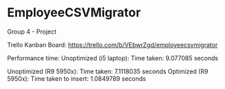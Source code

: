 # EmployeeCSVMigrator
Group 4 - Project 

Trello Kanban Board:
https://trello.com/b/VEbwrZgd/employeecsvmigrator


Performance time:
Unoptimized (i5 laptop): Time taken: 9.077085 seconds

Unoptimized (R9 5950x): Time taken: 7.1118035 seconds
Optimized (R9 5950x): Time taken to insert: 1.0849789 seconds
